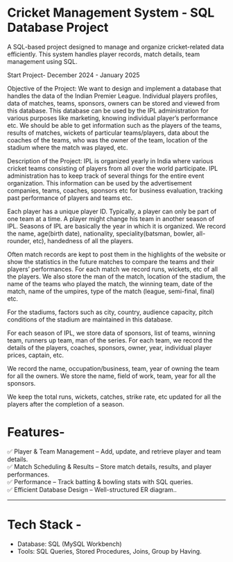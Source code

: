 # Cricket Management System - SQL Database Project
 A SQL-based project designed to manage and organize cricket-related data efficiently. This system handles player records, match details, team management using SQL.

Start Project- December 2024 - January 2025

Objective of the Project:
We want to design and implement a database that handles the data of the Indian Premier League. Individual players profiles, data of matches, teams, sponsors, owners can be stored and viewed from this database. This database can be used by the IPL administration for various purposes like marketing, knowing individual player’s performance etc. We should be able to get information such as the players of the teams, results of matches, wickets of particular teams/players, data about the coaches of the teams, who was the owner of the team, location of the stadium where the match was played, etc.

Description of the Project:
IPL is organized yearly in India where various cricket teams consisting of players from all over the world participate. IPL administration has to keep track of several things for the entire event organization. This information can be used by the advertisement companies, teams, coaches, sponsors etc for business evaluation, tracking past performance of players and teams etc.

Each player has a unique player ID. Typically, a player can only be part of one team at a time. A player might change his team in another season of IPL. Seasons of IPL are basically the year in which it is organized. We record the name, age(birth date), nationality, speciality(batsman, bowler, all-rounder, etc), handedness of all the players.

Often match records are kept to post them in the highlights of the website or show the statistics in the future matches to compare the teams and their players’ performances. For each match we record runs, wickets, etc of all the players. We also store the man of the match, location of the stadium, the name of the teams who played the match, the winning team, date of the match, name of the umpires, type of the match (league, semi-final, final) etc.

For the stadiums, factors such as city, country, audience capacity, pitch conditions of the stadium are maintained in this database.

For each season of IPL, we store data of sponsors, list of teams, winning team, runners up team, man of the series. For each team, we record the details of the players, coaches, sponsors, owner, year, individual player prices, captain, etc.

We record the name, occupation/business, team, year of owning the team for all the owners. We store the name, field of work, team, year for all the sponsors.

We keep the total runs, wickets, catches, strike rate, etc updated for all the players after the completion of a season.


# Features- 
✅ Player & Team Management – Add, update, and retrieve player and team details.  
✅ Match Scheduling & Results – Store match details, results, and player performances.  
✅ Performance – Track batting & bowling stats with SQL queries.  
✅ Efficient Database Design – Well-structured ER diagram..  

---

# Tech Stack -
- Database: SQL (MySQL Workbench)  
- Tools: SQL Queries, Stored Procedures, Joins, Group by Having.  
